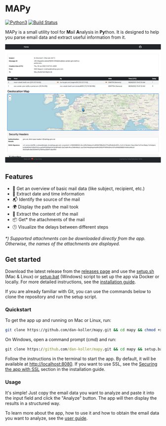# MAPy

[![Python3](https://img.shields.io/badge/Python-3.10-blue.svg)](https://www.python.org/downloads/release/python-3100/)
[![Build Status](https://github.com/dan-koller/mapy/actions/workflows/python-app.yml/badge.svg)](https://github.com/dan-koller/mapy/actions/workflows/python-app.yml)

MAPy is a small utility tool for **M**ail **A**nalysis in **Py**thon. It is designed to help you parse email data and extract useful information from it.

![Screenshot of the app](assets/screenshot.png)

## Features

-   📧 Get an overview of basic mail data (like subject, recipient, etc.)
-   📅 Extract date and time information
-   📬 Identify the source of the mail
-   🌍 Display the path the mail took
-   📝 Extract the content of the mail
-   📦 Get\* the attachments of the mail
-   🕒 Visualize the delays between different steps

_\*\) Supported attachments can be downloaded directly from the app. Otherwise, the names of the attachments are displayed._

## Get started

Download the latest release from the [releases page](https://github.com/dan-koller/mapy/releases) and use the [setup.sh](setup.sh) (Mac & Linux) or [setup.bat](setup.bat) (Windows) script to set up the app via Docker or locally. For more detailed instructions, see the [installation guide](docs/INSTALLATION.md).

If you are already familiar with Git, you can use the commands below to clone the repository and run the setup script.

### Quickstart

To get the app up and running on Mac or Linux, run:

```bash
git clone https://github.com/dan-koller/mapy.git && cd mapy && chmod +x setup.sh && ./setup.sh
```

On Windows, open a command prompt (cmd) and run:

```cmd
git clone https://github.com/dan-koller/mapy.git && cd mapy && setup.bat
```

Follow the instructions in the terminal to start the app. By default, it will be available at [http://localhost:8080](http://localhost:8080). If you want to use SSL, see the [Securing the app with SSL](docs/INSTALLATION.md#securing-the-app-with-ssl) section in the installation guide.

### Usage

It's simple! Just copy the email data you want to analyze and paste it into the input field and click the "Analyze" button. The app will then display the results in a structured way.

To learn more about the app, how to use it and how to obtain the email data you want to analyze, see the [user guide](docs/USER_GUIDE.md).
